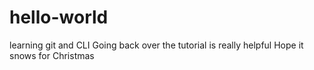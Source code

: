 # hello-world
learning git and CLI
Going back over the tutorial is really helpful
Hope it snows for Christmas 
